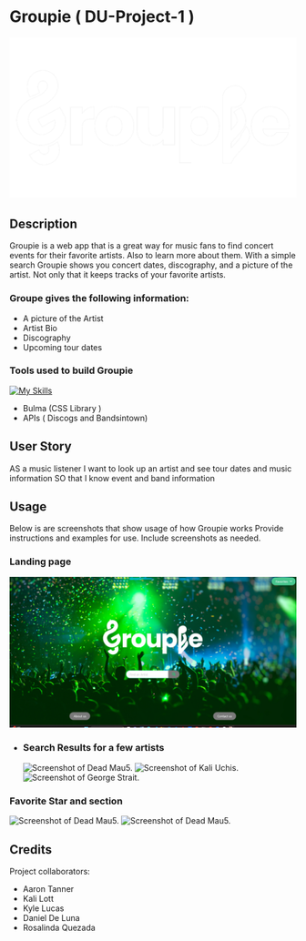 # Groupie ( DU-Project-1 )
 <img src="./assets/images/Groupie-white.png">


## Description

Groupie is a web app that is a great way for music fans to find concert events for their favorite artists.
Also to learn more about them. With a simple search Groupie shows you concert dates, discography, and a picture of the artist. Not only that it keeps tracks of your favorite artists.  

### Groupe gives the following information:
- A picture of the Artist 
- Artist Bio
- Discography 
- Upcoming tour dates

### Tools used to build Groupie



[![My Skills](https://skillicons.dev/icons?i=html,css,js,git,github&perline=1)](https://skillicons.dev)

- Bulma (CSS Library )
- APIs ( Discogs and Bandsintown)

## User Story

AS a music listener 
I want to look up an artist and see tour dates and music information
SO that I know event and band information

## Usage

Below is are screenshots that show usage of how Groupie works Provide instructions and examples for use. Include screenshots as needed.



 ### Landing page 
   ![Screenshot of landing page.](./assets/images/Screenshot%202023-04-04%20192749.png)
 - ### Search Results for a few artists
    ![Screenshot of Dead Mau5.](./assets/images/DeadMau5.png)
     ![Screenshot of Kali Uchis.](./assets/images/KaliUchis.png)
      ![Screenshot of George Strait.](./assets/images/GeorgeStrait.png)
 ### Favorite Star and section 
 ![Screenshot of Dead Mau5.](./assets/images/FavStarClick.png)
  ![Screenshot of Dead Mau5.](./assets/images/FavList.png)


## Credits

Project collaborators:
- Aaron Tanner 
- Kali Lott
- Kyle Lucas 
- Daniel De Luna 
- Rosalinda Quezada


